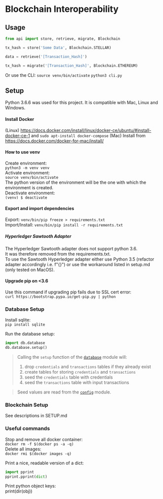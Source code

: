 # Blockchain Interoperability

## Usage

```python
from api import store, retrieve, migrate, Blockchain

tx_hash = store('Some Data', Blockchain.STELLAR)    

data = retrieve('[Transaction_Hash]')    

tx_hash = migrate('[Transaction_Hash]', Blockchain.ETHEREUM)
```

Or use the CLI:
`source venv/bin/activate`
`python3 cli.py`




## Setup

Python 3.6.6 was used for this project. It is compatible with Mac, Linux and Windows.

#### Install Docker
(Linux) https://docs.docker.com/install/linux/docker-ce/ubuntu/#install-docker-ce-1 and `sudo apt-install docker-compose`
(Mac) Install from https://docs.docker.com/docker-for-mac/install/


#### How to use venv
Create environment:    
`python3 -m venv venv`    
Activate environment:    
`source venv/bin/activate`    
The python version of the environment will be the one with which the environment is created.    
Deactivate environment:    
`(venv) $ deactivate`    
  
#### Export and import dependencies
Export: `venv/bin/pip freeze > requirements.txt`    
Import/Install: `venv/bin/pip install -r requirements.txt`

##### Hyperledger Sawtooth Adapter
The Hyperledger Sawtooth adapter does not support python 3.6.      
It was therefore removed from the requirements.txt.     
To use the Sawtooth Hyperledger adapter either use Python 3.5 (refactor adapter accordingly i.e. f"{}") or use the workaround listed in setup.md (only tested on MacOS).

#### Upgrade pip on <3.6
Use this command if upgrading pip fails due to SSL cert error:    
`curl https://bootstrap.pypa.io/get-pip.py | python`

### Database Setup
Install sqlite:    
`pip install sqlite`

Run the database setup:

```python
import db.database
db.database.setup()
```

> Calling the `setup` function of the [`database`](database.py) module will:
>
> 1. drop `credentials` and `transactions` tables if they already exist
> 2. create tables for storing `credentials` and `transactions`
> 3. seed the `credentials` table with credentials 
> 4. seed the `transactions` table with input transactions

> Seed values are read from the [`config`](config.py) module.

### Blockchain Setup
See descriptions in SETUP.md


### Useful commands 
Stop and remove all docker container:     
`docker rm -f $(docker ps -a -q)`    
Delete all images:    
`docker rmi $(docker images -q)`    

Print a nice, readable version of a dict:         
```python
import pprint
pprint.pprint(dict)
```

Print python object keys:     
print(dir(obj))    
